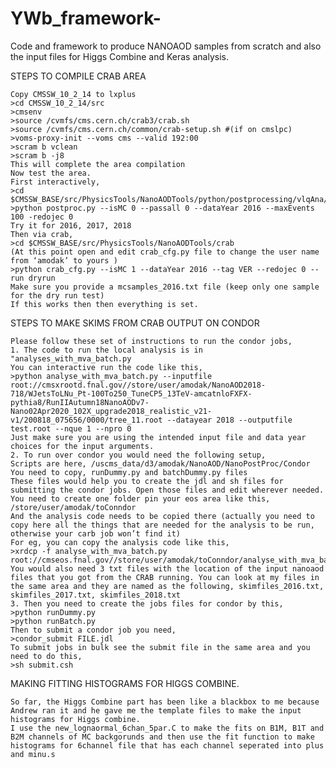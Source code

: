 # YWb_framework-
Code and framework to produce NANOAOD samples from scratch and also the input files for Higgs Combine and Keras analysis.

STEPS TO COMPILE CRAB AREA  

	Copy CMSSW_10_2_14 to lxplus
	>cd CMSSW_10_2_14/src
	>cmsenv
	>source /cvmfs/cms.cern.ch/crab3/crab.sh
 	>source /cvmfs/cms.cern.ch/common/crab-setup.sh #(if on cmslpc)
	>voms-proxy-init --voms cms --valid 192:00
	>scram b vclean
	>scram b -j8
	This will complete the area compilation
	Now test the area. 
	First interactively,
	>cd $CMSSW_BASE/src/PhysicsTools/NanoAODTools/python/postprocessing/vlqAna/
	>python postproc.py --isMC 0 --passall 0 --dataYear 2016 --maxEvents 100 -redojec 0
	Try it for 2016, 2017, 2018
	Then via crab,
	>cd $CMSSW_BASE/src/PhysicsTools/NanoAODTools/crab
	(At this point open and edit crab_cfg.py file to change the user name from ‘amodak’ to yours )
	>python crab_cfg.py --isMC 1 --dataYear 2016 --tag VER --redojec 0 --run dryrun
	Make sure you provide a mcsamples_2016.txt file (keep only one sample for the dry run test)
	If this works then then everything is set.

STEPS TO MAKE SKIMS FROM CRAB OUTPUT ON CONDOR

	Please follow these set of instructions to run the condor jobs, 
	1. The code to run the local analysis is in "analyses_with_mva_batch.py
	You can interactive run the code like this, 
	>python analyse_with_mva_batch.py --inputfile root://cmsxrootd.fnal.gov//store/user/amodak/NanoAOD2018-718/WJetsToLNu_Pt-100To250_TuneCP5_13TeV-amcatnloFXFX-pythia8/RunIIAutumn18NanoAODv7-Nano02Apr2020_102X_upgrade2018_realistic_v21-v1/200818_075656/0000/tree_11.root --datayear 2018 --outputfile test.root --nque 1 --npro 0
	Just make sure you are using the intended input file and data year choices for the input arguments. 
	2. To run over condor you would need the following setup, 
	Scripts are here, /uscms_data/d3/amodak/NanoAOD/NanoPostProc/Condor
	You need to copy, runDummy.py and batchDummy.py files
	These files would help you to create the jdl and sh files for submitting the condor jobs. Open those files and edit wherever needed. 
	You need to create one folder pin your eos area like this, 
	/store/user/amodak/toConndor
	And the analysis code needs to be copied there (actually you need to copy here all the things that are needed for the analysis to be run, otherwise your carb job won’t find it)
	For eg, you can copy the analysis code like this, 
	>xrdcp -f analyse_with_mva_batch.py root://cmseos.fnal.gov//store/user/amodak/toConndor/analyse_with_mva_batch.py
	You would also need 3 txt files with the location of the input nanoaod files that you got from the CRAB running. You can look at my files in the same area and they are named as the following, skimfiles_2016.txt, skimfiles_2017.txt, skimfiles_2018.txt
	3. Then you need to create the jobs files for condor by this,
	>python runDummy.py
	>python runBatch.py
	Then to submit a condor job you need, 
	>condor_submit FILE.jdl 
	To submit jobs in bulk see the submit file in the same area and you need to do this, 
	>sh submit.csh

MAKING FITTING HISTOGRAMS FOR HIGGS COMBINE.

	So far, the Higgs Combine part has been like a blackbox to me because Andrew ran it and he gave me the template files to make the input histograms for Higgs combine.
	I use the new_lognaormal_6chan_5par.C to make the fits on B1M, B1T and B2M channels of MC backgorunds and then use the fit function to make histograms for 6channel file that has each channel seperated into plus and minu.s 
	
